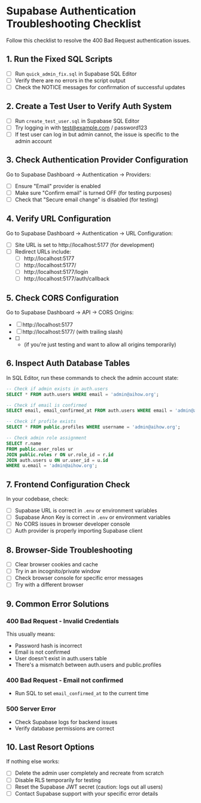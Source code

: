 
# Supabase Authentication Troubleshooting Checklist

Follow this checklist to resolve the 400 Bad Request authentication issues.

## 1. Run the Fixed SQL Scripts

- [ ] Run `quick_admin_fix.sql` in Supabase SQL Editor
- [ ] Verify there are no errors in the script output
- [ ] Check the NOTICE messages for confirmation of successful updates

## 2. Create a Test User to Verify Auth System

- [ ] Run `create_test_user.sql` in Supabase SQL Editor
- [ ] Try logging in with test@example.com / password123
- [ ] If test user can log in but admin cannot, the issue is specific to the admin account

## 3. Check Authentication Provider Configuration

Go to Supabase Dashboard → Authentication → Providers:

- [ ] Ensure "Email" provider is enabled
- [ ] Make sure "Confirm email" is turned OFF (for testing purposes)
- [ ] Check that "Secure email change" is disabled (for testing)

## 4. Verify URL Configuration

Go to Supabase Dashboard → Authentication → URL Configuration:

- [ ] Site URL is set to http://localhost:5177 (for development)
- [ ] Redirect URLs include:
  - [ ] http://localhost:5177
  - [ ] http://localhost:5177/
  - [ ] http://localhost:5177/login
  - [ ] http://localhost:5177/auth/callback

## 5. Check CORS Configuration

Go to Supabase Dashboard → API → CORS Origins:

- [ ] http://localhost:5177
- [ ] http://localhost:5177/ (with trailing slash)
- [ ] * (if you're just testing and want to allow all origins temporarily)

## 6. Inspect Auth Database Tables

In SQL Editor, run these commands to check the admin account state:

```sql
-- Check if admin exists in auth.users
SELECT * FROM auth.users WHERE email = 'admin@aihow.org';

-- Check if email is confirmed
SELECT email, email_confirmed_at FROM auth.users WHERE email = 'admin@aihow.org';

-- Check if profile exists
SELECT * FROM public.profiles WHERE username = 'admin@aihow.org';

-- Check admin role assignment
SELECT r.name 
FROM public.user_roles ur
JOIN public.roles r ON ur.role_id = r.id
JOIN auth.users u ON ur.user_id = u.id
WHERE u.email = 'admin@aihow.org';
```

## 7. Frontend Configuration Check

In your codebase, check:

- [ ] Supabase URL is correct in `.env` or environment variables
- [ ] Supabase Anon Key is correct in `.env` or environment variables
- [ ] No CORS issues in browser developer console
- [ ] Auth provider is properly importing Supabase client

## 8. Browser-Side Troubleshooting

- [ ] Clear browser cookies and cache
- [ ] Try in an incognito/private window
- [ ] Check browser console for specific error messages
- [ ] Try with a different browser

## 9. Common Error Solutions

### 400 Bad Request - Invalid Credentials

This usually means:
- Password hash is incorrect
- Email is not confirmed
- User doesn't exist in auth.users table
- There's a mismatch between auth.users and public.profiles

### 400 Bad Request - Email not confirmed

- Run SQL to set `email_confirmed_at` to the current time

### 500 Server Error

- Check Supabase logs for backend issues
- Verify database permissions are correct

## 10. Last Resort Options

If nothing else works:

- [ ] Delete the admin user completely and recreate from scratch
- [ ] Disable RLS temporarily for testing
- [ ] Reset the Supabase JWT secret (caution: logs out all users)
- [ ] Contact Supabase support with your specific error details

